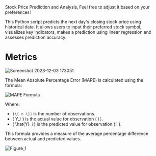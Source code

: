 
Stock Price Prediction and Analysis, Feel free to adjust it based on your preferences!


This Python script predicts the next day's closing stock price using historical data. It allows users to input their preferred stock 
symbol, visualizes key indicators, makes a prediction using linear regression and assesses prediction accuracy.

# Metrics

![Screenshot 2023-12-03 173051](https://github.com/MoustAhmed/PythonStockPrediction/assets/121663630/232bb5b1-892a-4703-97fc-2221c7fceb8a)

The Mean Absolute Percentage Error (MAPE) is calculated using the formula:

![MAPE Formula](https://latex.codecogs.com/svg.latex?%5Ctext%7BMAPE%7D%20%3D%20%5Cfrac%7B1%7D%7Bn%7D%20%5Csum_%7Bi%3D1%7D%5E%7Bn%7D%20%5Cleft%7C%20%5Cfrac%7BY_i%20-%20%5Chat%7BY}_i%7D%7BY_i%7D%20%5Cright%7C%20%5Ctimes%20100)

Where:
- `(\( n \))` is the number of observations.
- \( Y_i \) is the actual value for observation \( i \).
- \( \hat{Y}_i \) is the predicted value for observation \( i \).



This formula provides a measure of the average percentage difference between actual and predicted values.


![Figure_1](https://github.com/MoustAhmed/PythonStockPrediction/assets/121663630/c83f5057-f806-42f3-8bd7-1837561956f9)



